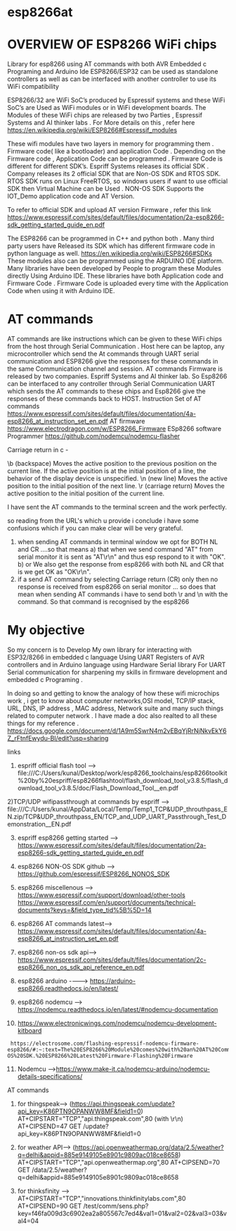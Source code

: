 # esp8266at

# OVERVIEW OF ESP8266 WiFi chips
Library for esp8266 using AT commands with both  AVR Embedded c Programing and Arduino Ide 
ESP8266/ESP32  can be used as standalone controllers as well as can be interfaced with another controller to use its WiFi compatibility 


ESP8266/32 are WiFi SoC’s produced by Espressif  systems and these WiFi SoC’s are Used as WiFi modules or in WiFi development boards.
The Modules of these WiFi chips are released by two Parties , Espressif Systems and AI thinker labs . For More details on this , refer here https://en.wikipedia.org/wiki/ESP8266#Espressif_modules


These wifi modules have two layers in memory for programming them . Firmware code( like a bootloader)  and application Code . Depending on the Firmware code , Application Code can be programmed . Firmware Code is different for different SDK’s.
 Espriff Systems releases its official SDK . Company releases its 2 official SDK that are Non-OS SDK and RTOS SDK.   RTOS SDK runs on Linux FreeRTOS, so windows users if want to use official SDK then Virtual Machine can be Used . NON-OS SDK Supports the IOT_Demo application code and AT Version.
 
 
To refer to official SDK  and upload AT version Firmware , refer this link https://www.espressif.com/sites/default/files/documentation/2a-esp8266-sdk_getting_started_guide_en.pdf

The ESP8266 can be programmed in C++ and python both . Many third party users have Released its SDK which has different firmware code in python language as well.
https://en.wikipedia.org/wiki/ESP8266#SDKs
These modules also can be programmed using the ARDUINO IDE platform. Many libraries have been developed by People to program these Modules directly Using Arduino IDE. These libraries have both Application code and Firmware Code . Firmware Code is uploaded every time with the Application Code when using it with Arduino IDE.


# AT commands
AT commands are like instructions which can be given to these WiFi chips from the host through Serial Communication . Host here can be laptop, any microcontroller which send the At commands through UART serial communication and ESP8266 give the responses for these commands in the same Communication channel and session. 
AT commands Firmware is released by two companies. Espriff Systems and AI thinker lab.
So Esp8266 can be interfaced to any controller through Serial Communication UART which sends the AT commands to these chips and Esp8266 give the responses of these commands back to HOST. 
Instruction Set of AT commands
https://www.espressif.com/sites/default/files/documentation/4a-esp8266_at_instruction_set_en.pdf
AT firmware
https://www.electrodragon.com/w/ESP8266_Firmware
ESp8266  software Programmer 
https://github.com/nodemcu/nodemcu-flasher

Carriage return in c -

\b (backspace) Moves the active position to the previous position on the current line. If the active position is at the initial position of a line, the behavior of the display device is unspecified.
\n (new line) Moves the active position to the initial position of the next line.
\r (carriage return) Moves the active position to the initial position of the current line.



I have sent the AT commands to the terminal screen and the work perfectly.

so reading from the URL's which u provide i conclude i have some confusions which if you can make clear will be very grateful.
1) when sending AT commands in terminal window we opt for BOTH NL and CR ....so that means
      a) that when we send command "AT" from serial monitor it is sent as  "AT\r\n" and thus esp respond to it with "OK".
       b) or We also get the response from esp8266 with both NL and CR that is we get OK as "OK\r\n".
2) if a send AT command by selecting Carriage return (CR) only then no response is received from esp8266 on serial monitor ... so does that mean when sending AT commands i have to send both  \r and \n with the command. So that command is recognised by the esp8266


# My objective

So my concern is to Develop My own library for interacting with ESP32/8266 in embedded c language Using UART Registers   of AVR controllers and in Arduino language using Hardware Serial library For UART Serial communication for sharpening my skills in firmware development and embedded c Programing .

In doing so and getting to know the analogy of how these wifi microchips work , i get to know about computer networks,OSI model, TCP/IP stack, URL, DNS, IP address , MAC address, Network suite  and many such things related to computer network . I have made a doc also realted to all these things for my reference .
https://docs.google.com/document/d/1A9m5SwrN4m2vEBqYjRrNjNkvEkY6Z_rFtnfEwydu-BI/edit?usp=sharing





links

1) espriff official flash tool --> file:///C:/Users/kunal/Desktop/work/esp8266_toolchains/esp8266toolkit%20by%20espriff/esp8266flashtool/flash_download_tool_v3.8.5/flash_download_tool_v3.8.5/doc/Flash_Download_Tool__en.pdf

2)TCP/UDP wifipassthrough at commands by espriff -->
file:///C:/Users/kunal/AppData/Local/Temp/Temp1_TCP&UDP_throuthpass_EN.zip/TCP&UDP_throuthpass_EN/TCP_and_UDP_UART_Passthrough_Test_Demonstration__EN.pdf

3) espriff esp8266 getting started -->
https://www.espressif.com/sites/default/files/documentation/2a-esp8266-sdk_getting_started_guide_en.pdf


4) esp8266 NON-OS SDK github -->
https://github.com/espressif/ESP8266_NONOS_SDK


5) esp8266 miscellenous -->
https://www.espressif.com/support/download/other-tools
https://www.espressif.com/en/support/documents/technical-documents?keys=&field_type_tid%5B%5D=14


6) esp8266 AT commands latest-->
https://www.espressif.com/sites/default/files/documentation/4a-esp8266_at_instruction_set_en.pdf



7) esp8266 non-os sdk api-->
https://www.espressif.com/sites/default/files/documentation/2c-esp8266_non_os_sdk_api_reference_en.pdf


8) esp8266 arduino ---->
https://arduino-esp8266.readthedocs.io/en/latest/


9) esp8266 nodemcu -->
https://nodemcu.readthedocs.io/en/latest/#nodemcu-documentation


10)   https://www.electronicwings.com/nodemcu/nodemcu-development-kitboard

     https://electrosome.com/flashing-espressif-nodemcu-firmware-esp8266/#:~:text=The%20ESP8266%20Module%20comes%20with%20an%20AT%20Command,the%20type%20Non-OS%20SDK.%20ESP8266%20Latest%20Firmware-Flashing%20Firmware

11) Nodemcu -->https://www.make-it.ca/nodemcu-arduino/nodemcu-details-specifications/


AT commands
1) for thingspeak-->
(https://api.thingspeak.com/update?api_key=K86PTN9OPANWW8MF&field1=0)
AT+CIPSTART="TCP","api.thingspeak.com",80  (with \r\n)
AT+CIPSEND=47
GET /update?api_key=K86PTN9OPANWW8MF&field1=0

2) for weather API-->
(https://api.openweathermap.org/data/2.5/weather?q=delhi&appid=885e9149105e8901c9809ac018ce8658)
AT+CIPSTART="TCP","api.openweathermap.org",80
AT+CIPSEND=70
GET /data/2.5/weather?q=delhi&appid=885e9149105e8901c9809ac018ce8658


3) for thinksfinity -->
AT+CIPSTART="TCP","innovations.thinkfinitylabs.com",80
AT+CIPSEND=90
GET /test/comm/sens.php?key=f46fa009d3c6902ea2a805567c7ed4&val1=01&val2=02&val3=03&val4=04




